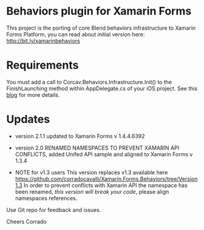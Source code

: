 Behaviors plugin for Xamarin Forms
=======================

This project is the porting of core Blend behaviors infrastructure to Xamarin Forms Platform,
you can read about initial version here: http://bit.ly/xamarinbehaviors

Requirements
============

You must add a call to Corcav.Behaviors.Infrastructure.Init() to the FinishLaunching method within AppDelegate.cs of your iOS project.  See this [blog](http://codeworks.it/blog/?p=242)
for more details.

Updates
=======
* version 2.1.1 updated to Xamarin Forms v 1.4.4.6392
* version 2.0 RENAMED NAMESPACES TO PREVENT XAMARIN API CONFLICTS, added Unifed API sample and aligned to Xamarin Forms v 1.3.4

* NOTE for v1.3 users
This version replaces v1.3 available here https://github.com/corradocavalli/Xamarin.Forms.Behaviors/tree/Version1.3
In order to prevent conflicts with Xamarin API the namespace has been renamed, *this version will break your code*,  please align namespaces references.


Use Git repo for feedback and issues.

Cheers
Corrado

